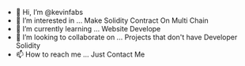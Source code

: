 - 👋 Hi, I’m @kevinfabs
- 👀 I’m interested in ... Make Solidity Contract On Multi Chain
- 🌱 I’m currently learning ... Website Develope
- 💞️ I’m looking to collaborate on ... Projects that don't have Developer Solidity
- 📫 How to reach me ... Just Contact Me 

<!---
kevinfabs/kevinfabs is a ✨ special ✨ repository because its `README.md` (this file) appears on your GitHub profile.
You can click the Preview link to take a look at your changes.
--->
